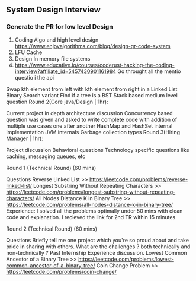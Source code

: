 ## System Design Interview
### Generate the PR for low level Design 
1. Coding Algo and high level design 
https://www.enjoyalgorithms.com/blog/design-qr-code-system
2. LFU Cache 
3. Design In memory file systems 
4. https://www.educative.io/courses/coderust-hacking-the-coding-interview?affiliate_id=5457430901161984 Go throught all the mentio questio i the api 



Swap kth element from left with kth element from right in a Linked List
Binary Search variant
Find if a tree is a BST
Stack based medium level question
Round 2(Core java/Design | 1hr):

Current project in depth architecture discussion
Concurrency based question was given and asked to write complete code with addition of multiple use cases one after another
HashMap and HashSet internal implementation
JVM internals
Garbage collection types
Round 3(Hiring Manager | 1hr):

Project discussion
Behavioral questions
Technology specific questions like caching, messaging queues, etc



Round 1 (Technical Round) (60 mins)

Questions
Reverse Linked List >> https://leetcode.com/problems/reverse-linked-list/
Longest Substring Without Repeating Characters >> https://leetcode.com/problems/longest-substring-without-repeating-characters/
All Nodes Distance K in Binary Tree >> https://leetcode.com/problems/all-nodes-distance-k-in-binary-tree/
Experience: I solved all the problems optimally under 50 mins with clean code and explanation. I recieved the link for 2nd TR within 15 minutes.

Round 2 (Technical Round) (60 mins)

Questions
Briefly tell me one project which you're so proud about and take pride in sharing with others. What are the challenges ? both technically and non-technically ?
Past Internship Experience discussion.
Lowest Common Ancestor of a Binary Tree >> https://leetcode.com/problems/lowest-common-ancestor-of-a-binary-tree/
Coin Change Problem >> https://leetcode.com/problems/coin-change/